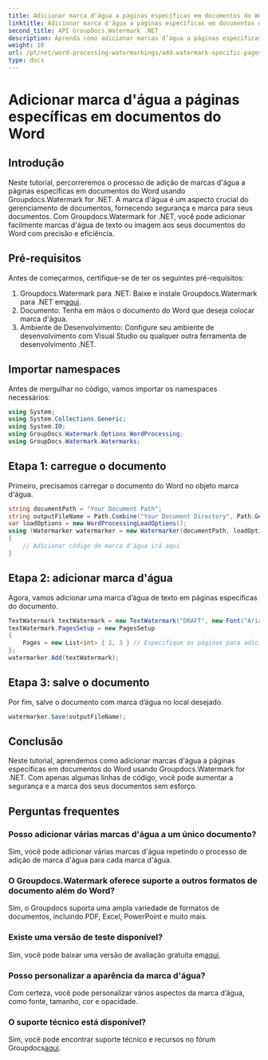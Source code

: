 ```yaml
---
title: Adicionar marca d'água a páginas específicas em documentos do Word
linktitle: Adicionar marca d'água a páginas específicas em documentos do Word
second_title: API GroupDocs.Watermark .NET
description: Aprenda como adicionar marcas d’água a páginas específicas em documentos do Word sem esforço usando o Groupdocs para .NET. Melhore a segurança e a marca dos documentos.
weight: 18
url: /pt/net/word-processing-watermarkings/add-watermark-specific-pages-word-docs/
type: docs
---
```

# Adicionar marca d'água a páginas específicas em documentos do Word

## Introdução
Neste tutorial, percorreremos o processo de adição de marcas d'água a páginas específicas em documentos do Word usando Groupdocs.Watermark for .NET. A marca d'água é um aspecto crucial do gerenciamento de documentos, fornecendo segurança e marca para seus documentos. Com Groupdocs.Watermark for .NET, você pode adicionar facilmente marcas d'água de texto ou imagem aos seus documentos do Word com precisão e eficiência.
## Pré-requisitos
Antes de começarmos, certifique-se de ter os seguintes pré-requisitos:
1.  Groupdocs.Watermark para .NET: Baixe e instale Groupdocs.Watermark para .NET em[aqui](https://releases.groupdocs.com/Watermark/net/).
2. Documento: Tenha em mãos o documento do Word que deseja colocar marca d'água.
3. Ambiente de Desenvolvimento: Configure seu ambiente de desenvolvimento com Visual Studio ou qualquer outra ferramenta de desenvolvimento .NET.

## Importar namespaces
Antes de mergulhar no código, vamos importar os namespaces necessários:
```csharp
using System;
using System.Collections.Generic;
using System.IO;
using GroupDocs.Watermark.Options.WordProcessing;
using GroupDocs.Watermark.Watermarks;
```
## Etapa 1: carregue o documento
Primeiro, precisamos carregar o documento do Word no objeto marca d'água.
```csharp
string documentPath = "Your Document Path";
string outputFileName = Path.Combine("Your Document Directory", Path.GetFileName(documentPath));
var loadOptions = new WordProcessingLoadOptions();
using (Watermarker watermarker = new Watermarker(documentPath, loadOptions))
{
    // Adicionar código de marca d'água irá aqui
}
```
## Etapa 2: adicionar marca d'água
Agora, vamos adicionar uma marca d’água de texto em páginas específicas do documento.
```csharp
TextWatermark textWatermark = new TextWatermark("DRAFT", new Font("Arial", 42));
textWatermark.PagesSetup = new PagesSetup
{
    Pages = new List<int> { 2, 3 } // Especifique as páginas para adicionar a marca d'água
};
watermarker.Add(textWatermark);
```
## Etapa 3: salve o documento
Por fim, salve o documento com marca d’água no local desejado.
```csharp
watermarker.Save(outputFileName);
```

## Conclusão
Neste tutorial, aprendemos como adicionar marcas d'água a páginas específicas em documentos do Word usando Groupdocs.Watermark for .NET. Com apenas algumas linhas de código, você pode aumentar a segurança e a marca dos seus documentos sem esforço.
## Perguntas frequentes
### Posso adicionar várias marcas d'água a um único documento?
Sim, você pode adicionar várias marcas d'água repetindo o processo de adição de marca d'água para cada marca d'água.
### O Groupdocs.Watermark oferece suporte a outros formatos de documento além do Word?
Sim, o Groupdocs suporta uma ampla variedade de formatos de documentos, incluindo PDF, Excel, PowerPoint e muito mais.
### Existe uma versão de teste disponível?
 Sim, você pode baixar uma versão de avaliação gratuita em[aqui](https://releases.groupdocs.com/).
### Posso personalizar a aparência da marca d'água?
Com certeza, você pode personalizar vários aspectos da marca d’água, como fonte, tamanho, cor e opacidade.
### O suporte técnico está disponível?
 Sim, você pode encontrar suporte técnico e recursos no fórum Groupdocs[aqui](https://forum.groupdocs.com/c/watermark/19).